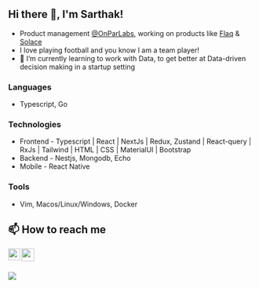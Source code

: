## Hi there 👋, I'm Sarthak! 
- Product management [@OnParLabs](https://www.linkedin.com/company/onpar-labs/about/), working on products like [Flaq](https://www.flaq.club/) & [Solace](https://www.solace.money/) 
- I love playing football and you know I am a team player!
- 🌱 I’m currently learning to work with Data, to get better at Data-driven decision making in a startup setting

### Languages
* Typescript, Go

### Technologies
* Frontend - Typescript | React | NextJs | Redux, Zustand | React-query | RxJs | Tailwind | HTML | CSS | MaterialUI | Bootstrap
* Backend - Nestjs, Mongodb, Echo
* Mobile - React Native

### Tools
* Vim, Macos/Linux/Windows, Docker

## 📫 How to reach me

<a href="https://www.linkedin.com/in/sarth-ak/"  target="_blank">
  <img align="left" width="24px" src="https://cdn.jsdelivr.net/npm/simple-icons@v3/icons/linkedin.svg"  />
</a>

<a href="mailto:sarthaksharmaanuj@gmail.com">
  <img align="left" width="26px" src="https://cdn.jsdelivr.net/npm/simple-icons@v3/icons/gmail.svg" />
</a>

<br />
<br />

![](https://komarev.com/ghpvc/?username=affable-sarthak)

